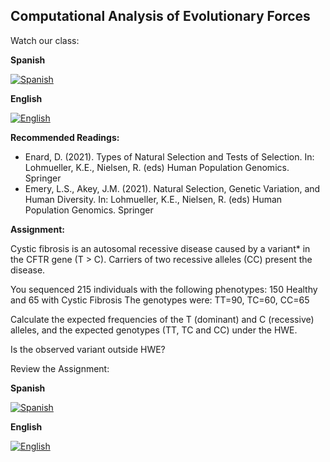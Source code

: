 ## Computational Analysis of Evolutionary Forces 

Watch our class:

**Spanish**

[![Spanish](https://img.youtube.com/vi/IhkkhgQ0qs0/0.jpg)](https://youtube.com/watch?v=IhkkhgQ0qs0)

**English** 

[![English](https://img.youtube.com/vi/cBQmOAiOBk0/0.jpg)](https://youtube.com/watch?v=cBQmOAiOBk0)

**Recommended Readings:**
- Enard, D. (2021). Types of Natural Selection and Tests of Selection. In: Lohmueller, K.E., Nielsen, R. (eds) Human Population Genomics. Springer
- Emery, L.S., Akey, J.M. (2021). Natural Selection, Genetic Variation, and Human Diversity. In: Lohmueller, K.E., Nielsen, R. (eds) Human Population Genomics. Springer

**Assignment:**

Cystic fibrosis is an autosomal recessive disease caused by a variant* in the CFTR gene (T > C). Carriers of two recessive alleles (CC) present the disease.

You sequenced 215 individuals with the following phenotypes:
    150 Healthy and 65 with Cystic Fibrosis
    The genotypes were: TT=90, TC=60, CC=65

Calculate the expected frequencies of the T (dominant) and C (recessive) alleles, and the expected genotypes (TT, TC and CC) under the HWE.

Is the observed variant outside HWE?

Review the Assignment: 

**Spanish**

[![Spanish](https://img.youtube.com/vi/jmhfEh-nqqU/0.jpg)](https://youtube.com/watch?v=jmhfEh-nqqU)

**English** 

[![English](https://img.youtube.com/vi/bVxZ8gfh6fg/0.jpg)](https://youtube.com/watch?v=bVxZ8gfh6fg)
